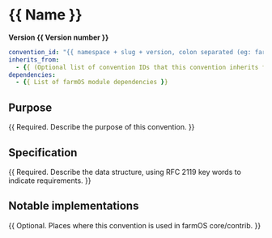 # {{ Name }}

**Version {{ Version number }}**

```yml
convention_id: "{{ namespace + slug + version, colon separated (eg: farm:my-convention:1.0) }}"
inherits_from:
  - {{ (Optional list of convention IDs that this convention inherits from/extends }}
dependencies:
  - {{ List of farmOS module dependencies }}
```

## Purpose

{{ Required. Describe the purpose of this convention. }}

## Specification

{{ Required. Describe the data structure, using RFC 2119 key words to indicate requirements. }}

## Notable implementations

{{ Optional. Places where this convention is used in farmOS core/contrib. }}
